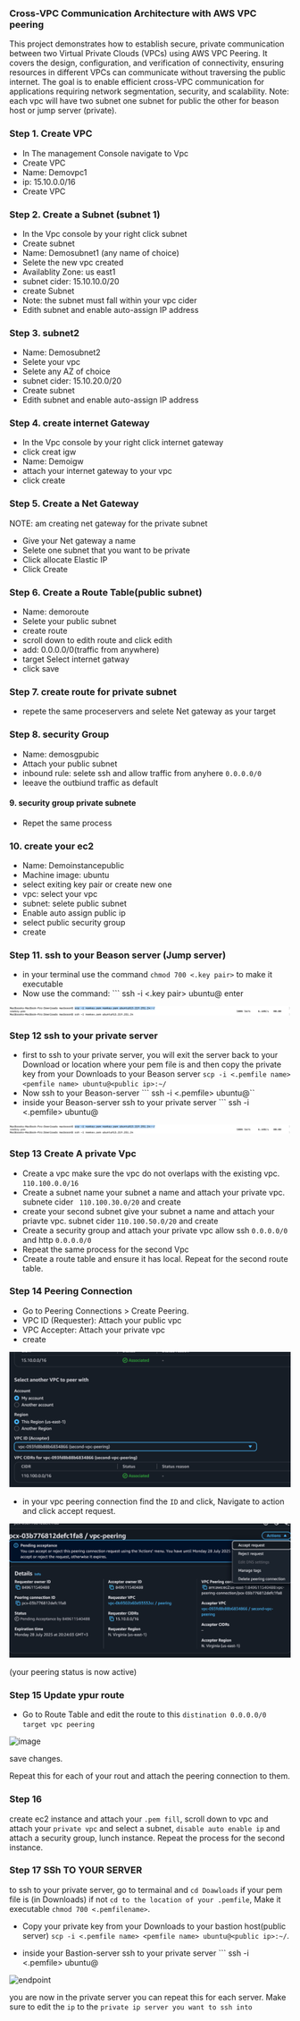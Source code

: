 ### Cross-VPC Communication Architecture with AWS VPC peering
This project demonstrates how to establish secure, private communication between two Virtual Private Clouds (VPCs) using AWS VPC Peering. It covers the design, configuration, and verification of connectivity, ensuring resources in different VPCs can communicate without traversing the public internet. The goal is to enable efficient cross-VPC communication for applications requiring network segmentation, security, and scalability.
Note: each vpc will have two subnet
one subnet for public the other for beason host or jump server (private).
### Step 1. Create VPC
- In The management Console navigate to Vpc
- Create VPC 
- Name: Demovpc1
- ip: 15.10.0.0/16
- Create VPC
### Step 2. Create a Subnet (subnet 1)
- In the Vpc console by your right click subnet
- Create subnet 
- Name: Demosubnet1 (any name of choice)
- Selete the new vpc created
- Availablity Zone: us east1
- subnet cider: 15.10.10.0/20
- create Subnet
- Note: the subnet must fall within your vpc cider
- Edith subnet and enable auto-assign IP address
###  Step 3. subnet2
- Name: Demosubnet2
- Selete your vpc
- Selete any AZ of choice
- subnet cider: 15.10.20.0/20
- Create subnet
- Edith subnet and enable auto-assign IP address
### Step 4. create internet Gateway
- In the Vpc console by your right click internet gateway
- click creat igw
- Name: Demoigw
- attach your internet gateway to your vpc
- click create
### Step 5. Create a Net Gateway
NOTE: am creating net gateway for the private subnet 
- Give your Net gateway a name 
- Selete one subnet that you want to be private
- Click allocate Elastic IP
- Click Create 
### Step 6. Create a Route Table(public subnet)
- Name: demoroute
- Selete your public subnet
- create route
- scroll down to edith route and click edith
- add: 0.0.0.0/0(traffic from anywhere)
- target Select internet gatway
- click save
### Step 7. create route for private subnet
- repete the same proceservers and selete Net gateway as your target
### Step 8. security Group
- Name: demosgpubic
- Attach your public subnet
- inbound rule: selete ssh and allow traffic from anyhere ```0.0.0.0/0```
- leeave the outbiund traffic as default
#### 9. security group private subnete
- Repet the same process 
### 10. create your ec2 
- Name: Demoinstancepublic
- Machine image: ubuntu
- select exiting key pair or create new one
- vpc: select your vpc 
- subnet: selete public subnet
- Enable auto assign public ip
- select public security group
- create
### Step 11. ssh to your Beason server (Jump server)
- in your terminal use the command ```chmod 700 <.key pair>``` to make it executable 
- Now use the command: ``` ssh -i <.key pair> ubuntu@<pubic ip> enter

![Public Server Screenshot](images/publicserver.png)

### Step 12 ssh to your private server
- first to ssh to your private server, you will exit the server back to your Download or location where your pem file is and then   copy the private key from your Downloads to your Beason server ```scp -i <.pemfile name> <pemfile name> ubuntu@<public ip>:~/```
- Now ssh to your Beason-server ``` ssh -i <.pemfile> ubuntu@<public ip>``
- inside your Beason-server ssh to your private server ``` ssh -i <.pemfile> ubuntu@<private ip>

![output](images/publicserver.png)

### Step 13 Create A private Vpc
- Create a vpc make sure the vpc do not overlaps with the existing vpc. ```110.100.0.0/16```
- Create a subnet name your subnet a name and attach your private vpc. subnete cider ``` 110.100.30.0/20```
and create
- create your second subnet give your subnet a name and attach your priavte vpc. subnet cider ```110.100.50.0/20``` and create
- Create a security group and attach your private vpc  allow ssh ```0.0.0.0/0```
and http ```0.0.0.0/0```
- Repeat the same process for the second Vpc
- Create a route table and ensure it has local. Repeat for the second route table.

### Step 14 Peering Connection

- Go to Peering Connections > Create Peering.
- VPC ID (Requester): Attach your public vpc
- VPC Accepter: Attach your private vpc
- create

![peering](images/peeringvpc.png)

- in your vpc peering connection find the ```ID``` and click, Navigate to action and click accept request.

![image](images/active.png)

(your peering status is now active)

### Step 15 Update ypur route
- Go to Route Table and edit the route to this
```distination 0.0.0.0/0 target vpc peering```

![image](images/routeimage.png)

save changes.

Repeat this for each of your rout and attach the peering connection to them.

### Step 16
create ec2 instance and attach your ```.pem fill```, scroll down to vpc and attach your ```private vpc``` and select a subnet, ```disable auto enable ip``` and attach a security group,  lunch instance.
Repeat the process for the second instance.
### Step 17 SSh TO YOUR SERVER
to ssh to your private server, go to termainal and ```cd Doawloads``` if your pem file is (in Downloads) if not ```cd to the location of your .pemfile```, Make it executable ```chmod 700 <.pemfilename>```.

- Copy your private key from your Downloads to your bastion host(public server) ```scp -i <.pemfile name> <pemfile name> ubuntu@<public ip>:~/```. 

- inside your Bastion-server ssh to your private server ``` ssh -i <.pemfile> ubuntu@<private ip>

![endpoint](images/privatevpcserver.png)

you are now in the private server you can repeat this for each server.
Make sure to edit the ```ip``` to the ```private ip server you want to ssh into```






 